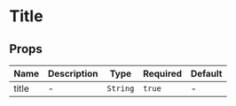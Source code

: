 # Title

## Props

<!-- @vuese:Title:props:start -->
|Name|Description|Type|Required|Default|
|---|---|---|---|---|
|title|-|`String`|`true`|-|

<!-- @vuese:Title:props:end -->


